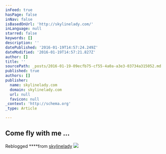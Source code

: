 ```yaml
---
inFeed: true
hasPage: false
inNav: false
isBasedOnUrl: 'http://skylinelady.com/'
inLanguage: null
starred: false
keywords: []
description: ''
datePublished: '2016-01-19T14:57:24.249Z'
dateModified: '2016-01-19T14:57:21.827Z'
author: []
title: ''
sourcePath: _posts/2016-01-19-09ecfb75-cf55-4a0a-a3e3-03734a315052.md
published: true
authors: []
publisher:
  name: skylinelady.com
  domain: skylinelady.com
  url: null
  favicon: null
_context: 'http://schema.org'
_type: Article

---
```

## **Come fly with me ...**

Reblogged ****from [skylinelady][0]
![](https://s3-us-west-2.amazonaws.com/the-grid-img/p/d90a28f67a1197ff14233ac6c5cfe9e845623df3.gif)

[0]: https://skylinelady.com/